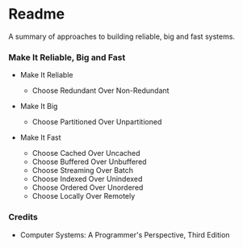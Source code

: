 # Readme
A summary of approaches to building reliable, big and fast systems.

### Make It Reliable, Big and Fast

- Make It Reliable
  - Choose Redundant Over Non-Redundant

- Make It Big
  - Choose Partitioned Over Unpartitioned

- Make It Fast
  - Choose Cached Over Uncached
  - Choose Buffered Over Unbuffered
  - Choose Streaming Over Batch
  - Choose Indexed Over Unindexed
  - Choose Ordered Over Unordered
  - Choose Locally Over Remotely

### Credits
- Computer Systems: A Programmer's Perspective, Third Edition
